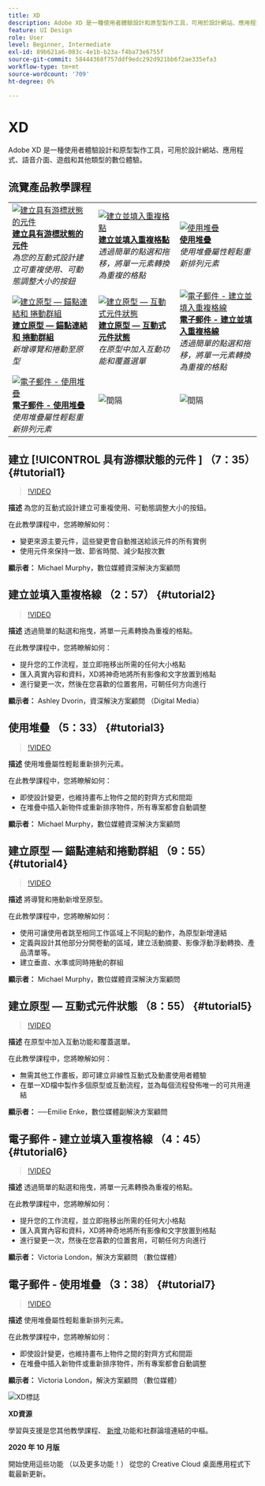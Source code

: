 ```yaml
---
title: XD
description: Adobe XD 是一種使用者體驗設計和原型製作工具，可用於設計網站、應用程式、語音介面、遊戲和其他類型的數位體驗
feature: UI Design
role: User
level: Beginner, Intermediate
exl-id: 89b621a6-083c-4e1b-b23a-f4ba73e6755f
source-git-commit: 58444368f757ddf9edc292d921bb6f2ae335efa3
workflow-type: tm+mt
source-wordcount: '709'
ht-degree: 0%

---
```


# XD

Adobe XD 是一種使用者體驗設計和原型製作工具，可用於設計網站、應用程式、語音介面、遊戲和其他類型的數位體驗。

## 流覽產品教學課程

<table style="table-layout:fixed">
<tr>
 <td>
   <a href="xd.md#tutorial1">
      <img alt="建立具有游標狀態的元件" src="../assets/Xd_hoverstates_components_thumbnail.jpg" />
   </a>
    <div>
   <a href="xd.md#tutorial1"><strong>建立具有游標狀態的元件</strong></a>
    </div>
    <em>為您的互動式設計建立可重複使用、可動態調整大小的按鈕</em>
    <br>
  </td>
  <td>
    <a href="xd.md#tutorial2">
        <img alt="建立並填入重複格點" src="../assets/XD_repeatgrid_thumbnail.jpg" />
    </a>
    <div>
    <a href="xd.md#tutorial2"><strong>建立並填入重複格點</strong></a>
    </div>
    <em>透過簡單的點選和拖移，將單一元素轉換為重複的格點</em>
    <br>
  </td>
  <td>
   <a href="xd.md#tutorial3">
      <img alt="使用堆疊" src="../assets/xd_Stacks_thumbnail.jpg" />
   </a>
    <div>
    <a href="xd.md#tutorial3"><strong>使用堆疊</strong></a>
    </div>
    <em>使用堆疊屬性輕鬆重新排列元素</em>
    <br>
  </td>
</tr>
<tr>
 <td>
    <a href="xd.md#tutorial4">
        <img alt="建立原型 — 錨點連結和
捲動群組" src="../assets/XD_Scrolls_Thumbnail_Murphy.jpg" />
    </a>
    <div>
    <a href="xd.md#tutorial4"><strong>建立原型 — 錨點連結和
捲動群組</strong></a>
    </div>
    <em>新增導覽和捲動至原型</em>
    <br>
  </td>
  <td>
    <a href="xd.md#tutorial5">
        <img alt="建立原型 — 互動式元件狀態" src="../assets/XD_interactiveprototypes_enke.jpg" />
    </a>
    <div>
    <a href="xd.md#tutorial5"><strong>建立原型 — 互動式元件狀態</strong></a>
    </div>
    <em>在原型中加入互動功能和覆蓋選單</em>
    <br>
  </td>
  <td>
   <a href="xd.md#tutorial6">
      <img alt="電子郵件 - 建立並填入重複格線" src="../assets/xd_repeat_torres.jpg" />
   </a>
    <div>
   <a href="xd.md#tutorial7"><strong>電子郵件 - 建立並填入重複格線</strong></a>
    </div>
    <em>透過簡單的點選和拖移，將單一元素轉換為重複的格點</em>
    <br>
  </td>
</tr>
<tr>
 <td>
    <a href="xd.md#tutorial7">
        <img alt="電子郵件 - 使用堆疊" src="../assets/xd_stacks_torres.jpg" />
    </a>
    <div>
    <a href="xd.md#tutorial7"><strong>電子郵件 - 使用堆疊</strong></a>
    </div>
    <em>使用堆疊屬性輕鬆重新排列元素</em>
    <br>
  </td>
  <td>
    <img alt="間隔" src="../assets/Whitespacer.png" />
    <div>
    <br>
  </td>
  <td>
    <img alt="間隔" src="../assets/Whitespacer.png" />
    <div>
    <br>
  </td>
</tr>
</table>

## 建立 [!UICONTROL  具有游標狀態的元件 ] （7：35） {#tutorial1}

>[!VIDEO](https://video.tv.adobe.com/v/326874?hidetitle=true)

**描述**
為您的互動式設計建立可重複使用、可動態調整大小的按鈕。

在此教學課程中，您將瞭解如何：
* 變更來源主要元件，這些變更會自動推送給該元件的所有實例
* 使用元件來保持一致、節省時間、減少點按次數

**顯示者：**
Michael Murphy，數位媒體資深解決方案顧問

## 建立並填入重複格線 （2：57） {#tutorial2}

>[!VIDEO](https://video.tv.adobe.com/v/326955?hidetitle=true)

**描述**
透過簡單的點選和拖曳，將單一元素轉換為重複的格點。

在此教學課程中，您將瞭解如何：
* 提升您的工作流程，並立即拖移出所需的任何大小格點
* 匯入真實內容和資料，XD將神奇地將所有影像和文字放置到格點
* 進行變更一次，然後在您喜歡的位置套用，可朝任何方向進行

**顯示者：**
Ashley Dvorin，資深解決方案顧問 （Digital Media）

## 使用堆疊 （5：33） {#tutorial3}

>[!VIDEO](https://video.tv.adobe.com/v/326956?hidetitle=true)

**描述**
使用堆疊屬性輕鬆重新排列元素。

在此教學課程中，您將瞭解如何：
* 即使設計變更，也維持畫布上物件之間的對齊方式和間距
* 在堆疊中插入新物件或重新排序物件，所有專案都會自動調整

**顯示者：**
Michael Murphy，數位媒體資深解決方案顧問

## 建立原型 — 錨點連結和捲動群組 （9：55） {#tutorial4}

>[!VIDEO](https://video.tv.adobe.com/v/326957?hidetitle=true)

**描述**
將導覽和捲動新增至原型。

在此教學課程中，您將瞭解如何：
* 使用可讓使用者跳至相同工作區域上不同點的動作，為原型新增連結
* 定義與設計其他部分分開卷動的區域，建立活動摘要、影像浮動浮動轉換、產品清單等。
* 建立垂直、水準或同時捲動的群組

**顯示者：**
Michael Murphy，數位媒體資深解決方案顧問

## 建立原型 — 互動式元件狀態 （8：55） {#tutorial5}

>[!VIDEO](https://video.tv.adobe.com/v/326958?hidetitle=true)

**描述**
在原型中加入互動功能和覆蓋選單。

在此教學課程中，您將瞭解如何：
* 無需其他工作畫板，即可建立非線性互動式及動畫使用者體驗
* 在單一XD檔中製作多個原型或互動流程，並為每個流程發佈唯一的可共用連結

**顯示者：**
──Emilie Enke，數位媒體副解決方案顧問

## 電子郵件 - 建立並填入重複格線 （4：45） {#tutorial6}

>[!VIDEO](https://video.tv.adobe.com/v/326775?hidetitle=true)

**描述**
透過簡單的點選和拖曳，將單一元素轉換為重複的格點。

在此教學課程中，您將瞭解如何：
* 提升您的工作流程，並立即拖移出所需的任何大小格點
* 匯入真實內容和資料，XD將神奇地將所有影像和文字放置到格點
* 進行變更一次，然後在您喜歡的位置套用，可朝任何方向進行

**顯示者：**
Victoria London，解決方案顧問 （數位媒體）

## 電子郵件 - 使用堆疊 （3：38） {#tutorial7}

>[!VIDEO](https://video.tv.adobe.com/v/326759?hidetitle=true)

**描述**
使用堆疊屬性輕鬆重新排列元素。

在此教學課程中，您將瞭解如何：
* 即使設計變更，也維持畫布上物件之間的對齊方式和間距
* 在堆疊中插入新物件或重新排序物件，所有專案都會自動調整

**顯示者：**
Victoria London，解決方案顧問 （數位媒體）

![XD標誌](../assets/xd_appicon_96.png)

**XD資源**

[](https://helpx.adobe.com/support/xd.html)學習與支援是您其他教學課程、 [ 新增 ](https://helpx.adobe.com/xd/user-guide.html/xd/help/whats-new.ug.html) 功能和社群論壇連結的中樞。

**2020 年 10 月版**

開始使用這些功能 （以及更多功能！） 從您的 Creative Cloud 桌面應用程式下載最新更新。
